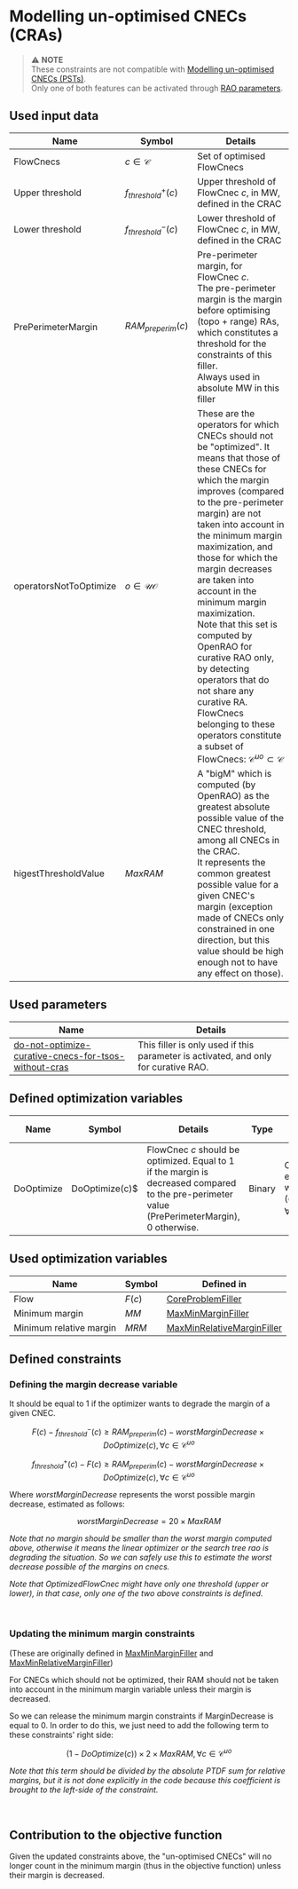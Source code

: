# Modelling un-optimised CNECs (CRAs)

> ⚠️  **NOTE**  
> These constraints are not compatible with [Modelling un-optimised CNECs (PSTs)](unoptimized-cnec-filler-pst.md).  
> Only one of both features can be activated
> through [RAO parameters](/parameters/parameters.md#cnecs-that-should-not-be-optimised).

## Used input data

| Name                   | Symbol                  | Details                                                                                                                                                                                                                                                                                                                                                                                                                                                                                                                                                                                           |
|------------------------|-------------------------|---------------------------------------------------------------------------------------------------------------------------------------------------------------------------------------------------------------------------------------------------------------------------------------------------------------------------------------------------------------------------------------------------------------------------------------------------------------------------------------------------------------------------------------------------------------------------------------------------|
| FlowCnecs              | $c \in \mathcal{C}$     | Set of optimised FlowCnecs                                                                                                                                                                                                                                                                                                                                                                                                                                                                                                                                                                        |
| Upper threshold        | $f^{+}_{threshold} (c)$ | Upper threshold of FlowCnec $c$, in MW, defined in the CRAC                                                                                                                                                                                                                                                                                                                                                                                                                                                                                                                                       |
| Lower threshold        | $f^{-}_{threshold} (c)$ | Lower threshold of FlowCnec $c$, in MW, defined in the CRAC                                                                                                                                                                                                                                                                                                                                                                                                                                                                                                                                       |
| PrePerimeterMargin     | $RAM_{preperim}(c)$     | Pre-perimeter margin, for FlowCnec $c$. <br> The pre-perimeter margin is the margin before optimising (topo + range) RAs, which constitutes a threshold for the constraints of this filler. <br> Always used in absolute MW in this filler                                                                                                                                                                                                                                                                                                                                                        |
| operatorsNotToOptimize | $o\in \mathcal{UO}$     | These are the operators for which CNECs should not be "optimized". It means that those of these CNECs for which the margin improves (compared to the pre-perimeter margin) are not taken into account in the minimum margin maximization, and those for which the margin decreases are taken into account in the minimum margin maximization. <br> Note that this set is computed by OpenRAO for curative RAO only, by detecting operators that do not share any curative RA. <br> FlowCnecs belonging to these operators constitute a subset of FlowCnecs: $\mathcal{C} ^{uo} \subset \mathcal{C}$ |
| higestThresholdValue   | $MaxRAM$                | A "bigM" which is computed (by OpenRAO) as the greatest absolute possible value of the CNEC threshold, among all CNECs in the CRAC. <br> It represents the common greatest possible value for a given CNEC's margin (exception made of CNECs only constrained in one direction, but this value should be high enough not to have any effect on those).                                                                                                                                                                                                                                              |

## Used parameters

| Name                                                                                                                                   | Details                                                                             |
|----------------------------------------------------------------------------------------------------------------------------------------|-------------------------------------------------------------------------------------|
| [do-not-optimize-curative-cnecs-for-tsos-without-cras](/parameters/parameters.md#do-not-optimize-curative-cnecs-for-tsos-without-cras) | This filler is only used if this parameter is activated, and only for curative RAO. |

## Defined optimization variables

| Name       | Symbol         | Details                                                                                                                                        | Type   | Index                                                                                                                              | Unit    | Lower bound | Upper bound |
|------------|----------------|------------------------------------------------------------------------------------------------------------------------------------------------|--------|------------------------------------------------------------------------------------------------------------------------------------|---------|-------------|-------------|
| DoOptimize | DoOptimize(c)$ | FlowCnec $c$ should be optimized. Equal to 1 if the margin is decreased compared to the pre-perimeter value (PrePerimeterMargin), 0 otherwise. | Binary | One variable for every element of (FlowCnecs) whose operator is in (operatorsNotToOptimize) <br> $\forall c \in \mathcal{C} ^{uo}$ | no unit | 0           | 1           |

## Used optimization variables

| Name                    | Symbol | Defined in                                                                                  |
|-------------------------|--------|---------------------------------------------------------------------------------------------|
| Flow                    | $F(c)$ | [CoreProblemFiller](core-problem-filler.md#defined-optimization-variables)                  |
| Minimum margin          | $MM$   | [MaxMinMarginFiller](max-min-margin-filler.md#defined-optimization-variables)                  |
| Minimum relative margin | $MRM$  | [MaxMinRelativeMarginFiller](max-min-relative-margin-filler.md#defined-optimization-variables) |

## Defined constraints

### Defining the margin decrease variable

It should be equal to 1 if the optimizer wants to degrade the margin of a given CNEC.

$$
\begin{equation}
F(c) - f^{-}_{threshold} (c) \geq RAM_{preperim}(c) - worstMarginDecrease \times DoOptimize(c), \forall c \in
\mathcal{C} ^{uo}
\end{equation}
$$

$$
\begin{equation}
f^{+}_{threshold} (c) - F(c) \geq RAM_{preperim}(c) - worstMarginDecrease \times DoOptimize(c), \forall c \in
\mathcal{C} ^{uo}
\end{equation}
$$

Where $worstMarginDecrease$ represents the worst possible margin decrease, estimated as follows:

$$
\begin{equation}
worstMarginDecrease = 20 \times MaxRAM
\end{equation}
$$

*Note that no margin should be smaller than the worst margin computed above, otherwise it means the linear optimizer or
the search tree rao is degrading the situation. So we can safely use this to estimate the worst decrease possible of the
margins on cnecs.*

*Note that OptimizedFlowCnec might have only one threshold (upper or lower), in that case, only one of the two above
constraints is defined.*

<br>

### Updating the minimum margin constraints

(These are originally defined in [MaxMinMarginFiller](max-min-margin-filler.md#defined-constraints)
and [MaxMinRelativeMarginFiller](max-min-relative-margin-filler.md#defined-constraints))

For CNECs which should not be optimized, their RAM should not be taken into account in the minimum margin variable
unless their margin is decreased.

So we can release the minimum margin constraints if MarginDecrease is equal to 0. In order to do this, we just need to
add the following term to these constraints' right side:

$$
\begin{equation}
(1 - DoOptimize(c)) \times 2 \times MaxRAM, \forall c \in \mathcal{C} ^{uo}
\end{equation}
$$

*Note that this term should be divided by the absolute PTDF sum for relative margins, but it is not done explicitly in
the code because this coefficient is brought to the left-side of the constraint.*

<br>

## Contribution to the objective function

Given the updated constraints above, the "un-optimised CNECs" will no longer count in the minimum margin (thus in the
objective function) unless their margin is decreased.